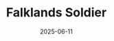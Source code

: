 ---
title: Falklands Soldier
fulltitle: Falklands Soldier
date: 2025-06-11
tags:
- 2025
characters: []
categories:
- clothing & uniforms
- firearms & tools
- police & military
keywords:
- 2025
rgb: 111, 152, 228
url: /stories/falklands-soldier/
image: /images/fullres/falklands-soldier.jpg
---